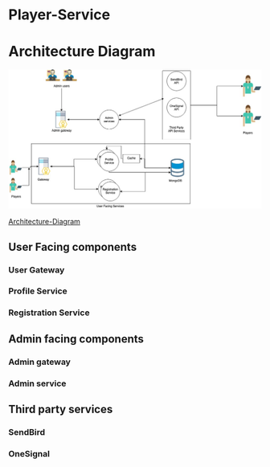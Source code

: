 # Player-Service

# Architecture Diagram

<img src="./diagrams/Player-Notification-Architecture.jpg">

[Architecture-Diagram](./diagrams/Player-Notification-Architecture.jpg)

## User Facing components

### User Gateway

### Profile Service

### Registration Service

## Admin facing components

### Admin gateway

### Admin service

## Third party services

### SendBird

### OneSignal
